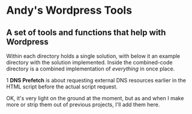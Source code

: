 # Andy's Wordpress Tools

## A set of tools and functions that help with Wordpress

Within each directory holds a single solution, with below it an example directory with the solution implemented.  Inside the combined-code directory is a combined implementation of *everything* in once place. 

1 **DNS Prefetch** is about requesting external DNS resources earlier in the HTML script before the actual script request.


OK, it's very light on the ground at the moment, but as and when I make more or strip them out of previous projects, I'll add them here. 

